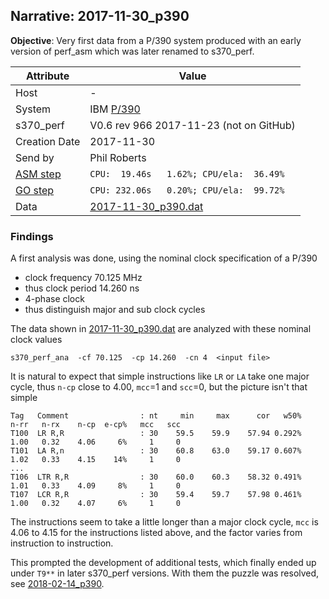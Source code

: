 ## Narrative: 2017-11-30_p390

**Objective**: Very first data from a P/390 system produced with an early
version of perf_asm which was later renamed to s370_perf.

| Attribute | Value |
| --------- | ----- |
| Host   | - |
| System | IBM [P/390](sysinfo_p390.md) |
| s370_perf | V0.6  rev  966  2017-11-23 (not on GitHub) |
| Creation Date | 2017-11-30 |
| Send by | Phil Roberts |
| [ASM step](README_narr.md#user-content-asm) | `CPU:  19.46s   1.62%; CPU/ela:  36.49%` |
| [GO step](README_narr.md#user-content-go)   | `CPU: 232.06s   0.20%; CPU/ela:  99.72%` |
| Data | [2017-11-30_p390.dat](../data/2017-11-30_p390.dat) |

### <a id="find">Findings</a>

A first analysis was done, using the nominal clock specification of a P/390
- clock frequency 70.125 MHz
- thus clock period 14.260 ns
- 4-phase clock
- thus distinguish major and sub clock cycles

The data shown in [2017-11-30_p390.dat](../data/2017-11-30_p390.dat) are
analyzed with these nominal clock values
```
s370_perf_ana  -cf 70.125  -cp 14.260  -cn 4  <input file>
```

It is natural to expect that simple instructions like `LR` or `LA` take
one major cycle, thus `n-cp` close to 4.00, `mcc`=1 and `scc`=0, but the
picture isn't that simple
```
Tag   Comment                : nt     min     max      cor   w50%    n-rr   n-rx    n-cp  e-cp%   mcc   scc
T100  LR R,R                 : 30    59.5    59.9    57.94 0.292%    1.00   0.32    4.06     6%     1     0
T101  LA R,n                 : 30    60.8    63.0    59.17 0.607%    1.02   0.33    4.15    14%     1     0
...
T106  LTR R,R                : 30    60.0    60.3    58.32 0.491%    1.01   0.33    4.09     8%     1     0
T107  LCR R,R                : 30    59.4    59.7    57.98 0.461%    1.00   0.32    4.07     6%     1     0
```

The instructions seem to take a little longer than a major clock cycle,
`mcc` is 4.06 to 4.15 for the instructions listed above, and the factor
varies from instruction to instruction.

This prompted the development of additional tests, which finally ended up
under `T9**` in later s370_perf versions. With them the puzzle was resolved,
see [2018-02-14_p390](2018-02-14_p390.md).
